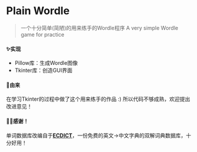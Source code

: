 # Plain Wordle
> 一个十分简单(简陋)的用来练手的Wordle程序
> A very simple Wordle game for practice

#### ✨实现
- Pillow库：生成Wordle图像
- Tkinter库：创造GUI界面

#### 📎由来
在学习Tkinter的过程中做了这个用来练手的作品 :)
所以代码不够成熟，欢迎提出改进意见！

#### 🎈💖感谢！
单词数据库改编自于[**ECDICT**](https://github.com/skywind3000/ECDICT)，一份免费的英文->中文字典的双解词典数据库，十分好用！